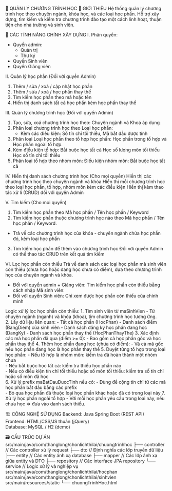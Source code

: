 📘 QUẢN LÝ CHƯƠNG TRÌNH HỌC
📝 GIỚI THIỆU
Hệ thống quản lý chương trình học theo chuyên ngành, khóa học, và các loại học phần. Hỗ trợ xây dựng, tìm kiếm và kiểm tra chương trình đào tạo một cách linh hoạt, thuận tiện cho nhà trường và sinh viên.

🚀 CÁC TÍNH NĂNG CHÍNH XÂY DỰNG
I. Phân quyền: 
  - Quyền admin:
    + Quản trị
    + Thư ký
  - Quyền Sinh viên
  - Quyền Giảng viên
  
II. Quản lý học phần (Đối với quyền Admin)
  1. Thêm / sửa / xoá / cập nhật học phần
  2. Thêm / sửa / xoá / học phần thay thế
  3. Tìm kiếm học phần theo mã hoặc tên
  4. Hiển thị danh sách tất cả học phần kèm học phần thay thế

III. Quản lý chương trình học (Đối với quyền Admin)
  1. Tạo, sửa, xoá chương trình học theo: Chuyên ngành và Khoá áp dụng
  2. Phân loại chương trình học theo Loại học phần:
     - Kèm các điều kiện: Số tín chỉ tối thiểu, Mã bắt đầu được tính
  3. Phân loại Loại học phần theo tổ hợp học phần: Học phần trong tổ hợp và Học phần ngoài tổ hợp. 
  4. Kèm điều kiện tổ hợp: Bắt buộc học tất cả
                            Học số lượng môn tối thiểu
                            Học số tín chỉ tối thiểu
  5. Phân loại tổ hợp theo nhóm môn: Điều kiện nhóm môn: Bắt buộc học tất cả

IV. Hiển thị danh sách chương trình học (Cho mọi quyền)
  Hiển thị các chương trình học theo chuyên ngành và khóa
  Hiển thị mỗi chương trình học theo loại học phần, tổ hợp, nhóm môn kèm các điều kiện
  Hiển thị kèm thao tác xử lí (CRUD) đối với quyền Admin

V. Tìm kiếm (Cho mọi quyền)
1. Tìm kiếm học phần theo Mã học phần / Tên học phần / Keyword
2. Tìm kiếm học phần thuộc chương trình học nào theo Mã học phần / Tên học phần / Keyword. 
  - Trả về các chương trình học của khóa - chuyên ngành chứa học phần đó, kèm loại học phần
3. Tìm kiếm học phần để thêm vào chương trình học
Đối với quyền Admin có thể thao tác CRUD trên kết quả tìm kiếm

VI. Lọc học phần còn thiếu 
  Trả về danh sách các loại học phần mà sinh viên còn thiếu (chưa học hoặc đang học chưa có điểm), dựa theo chương trình học của chuyên ngành và khóa.
  - Đối với quyền admin + Giảng viên: Tìm kiếm học phần còn thiếu bằng cách nhập Mã sinh viên:
  - Đối với quyền Sinh viên: Chỉ xem được học phần còn thiếu của chính mình
    
  Logic xử lý lọc học phần còn thiếu:
    1. Tìm sinh viên từ maSinhVien 
      - Từ chuyên ngành (nganh) và khóa (khoa), tìm chương trình học tương ứng.    
    2. Lấy dữ liệu liên quan:
      - Tất cả học phần (HocPhan)
      - Danh sách điểm (BangDiem) của sinh viên
      - Danh sách đăng ký học phần đang học (DangKy)
      - Danh sách học phần thay thế (HocPhanThayThe)
    3. Xác định các mã học phần đã qua (điểm >= 0):
      - Bao gồm cả học phần gốc và học phần thay thế
    4. Thêm học phần đang học (chưa có điểm):
      - Và cả mã gốc nếu học phần đang học là học phần thay thế
    5. Duyệt từng tổ hợp trong loại học phần:
      - Nếu tổ hợp là nhóm môn: kiểm tra đã hoàn thành một nhóm chưa        
      - Nếu bắt buộc học tất cả: kiểm tra thiếu học phần nào      
      - Nếu có điều kiện tín chỉ tối thiểu hoặc số môn tối thiểu: kiểm tra số tín chỉ hoặc số môn đã học      
    6. Xử lý prefix maBatDauDuocTinh nếu có:
      - Dùng để cộng tín chỉ từ các mã học phần bắt đầu bằng các prefix      
      - Bỏ qua học phần đã thuộc loại học phần khác hoặc đã có trong loại này
    7. Xử lý học phần ngoài tổ hợp
      - Với mỗi học phần yêu cầu trong loại này, nếu chưa học => đưa vào danh sách thiếu.

🏗️ CÔNG NGHỆ SỬ DỤNG
Backend:  Java Spring Boot (REST API)	
Frontend: HTML/CSS/JS thuần (jQuery)	
Database: MySQL / H2 (demo)

🗃️ CẤU TRÚC DỰ ÁN
src/main/java/com/thanglong/chonlichthilai/chuongtrinhhoc
  ├── controller        // Các controller xử lý request
  ├── dto              // Định nghĩa các lớp truyền dữ liệu
  ├── entity           // Các entity ánh xạ database
  ├── mapper           // Các lớp ánh xạ giữa entity và DTO
  ├── repository       // Các interface JPA repository
  └── service          // Logic xử lý và nghiệp vụ
src/main/java/com/thanglong/chonlichthilai/hocphan
src/main/java/com/thanglong/chonlichthilai/sinhvien
src/main/resources/static
  └── chuongTrinhHoc.html

